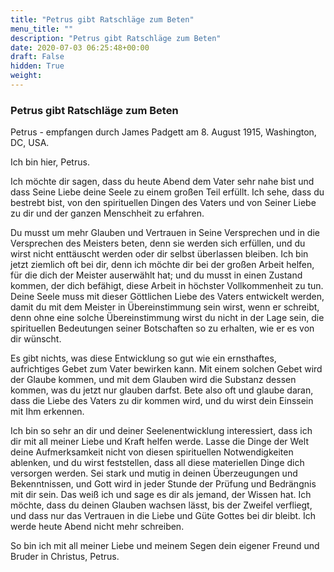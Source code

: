 ```yaml
---
title: "Petrus gibt Ratschläge zum Beten"
menu_title: ""
description: "Petrus gibt Ratschläge zum Beten"
date: 2020-07-03 06:25:48+00:00
draft: False
hidden: True
weight:
---
```

### Petrus gibt Ratschläge zum Beten

Petrus - empfangen durch James Padgett am 8. August 1915, Washington, DC, USA.

Ich bin hier, Petrus.

Ich möchte dir sagen, dass du heute Abend dem Vater sehr nahe bist und dass Seine Liebe deine Seele zu einem großen Teil erfüllt. Ich sehe, dass du bestrebt bist, von den spirituellen Dingen des Vaters und von Seiner Liebe zu dir und der ganzen Menschheit zu erfahren.

Du musst um mehr Glauben und Vertrauen in Seine Versprechen und in die Versprechen des Meisters beten, denn sie werden sich erfüllen, und du wirst nicht enttäuscht werden oder dir selbst überlassen bleiben. Ich bin jetzt ziemlich oft bei dir, denn ich möchte dir bei der großen Arbeit helfen, für die dich der Meister auserwählt hat; und du musst in einen Zustand kommen, der dich befähigt, diese Arbeit in höchster Vollkommenheit zu tun. Deine Seele muss mit dieser Göttlichen Liebe des Vaters entwickelt werden, damit du mit dem Meister in Übereinstimmung sein wirst, wenn er schreibt, denn ohne eine solche Übereinstimmung wirst du nicht in der Lage sein, die spirituellen Bedeutungen seiner Botschaften so zu erhalten, wie er es von dir wünscht.

Es gibt nichts, was diese Entwicklung so gut wie ein ernsthaftes, aufrichtiges Gebet zum Vater bewirken kann. Mit einem solchen Gebet wird der Glaube kommen, und mit dem Glauben wird die Substanz dessen kommen, was du jetzt nur glauben darfst. Bete also oft und glaube daran, dass die Liebe des Vaters zu dir kommen wird, und du wirst dein Einssein mit Ihm erkennen.

Ich bin so sehr an dir und deiner Seelenentwicklung interessiert, dass ich dir mit all meiner Liebe und Kraft helfen werde. Lasse die Dinge der Welt deine Aufmerksamkeit nicht von diesen spirituellen Notwendigkeiten ablenken, und du wirst feststellen, dass all diese materiellen Dinge dich versorgen werden. Sei stark und mutig in deinen Überzeugungen und Bekenntnissen, und Gott wird in jeder Stunde der Prüfung und Bedrängnis mit dir sein. Das weiß ich und sage es dir als jemand, der Wissen hat. Ich möchte, dass du deinen Glauben wachsen lässt, bis der Zweifel verfliegt, und dass nur das Vertrauen in die Liebe und Güte Gottes bei dir bleibt. Ich werde heute Abend nicht mehr schreiben.

So bin ich mit all meiner Liebe und meinem Segen dein eigener Freund und Bruder in Christus, Petrus.
